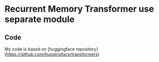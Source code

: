 # Recurrent Memory Transformer use separate module

## Code
My code is based on [huggingface repository] (https://github.com/huggingface/transformers)

